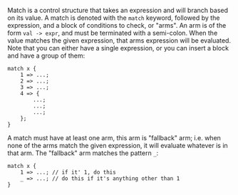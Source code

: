 Match is a control structure that takes an expression and will branch based
on its value. A match is denoted with the `match` keyword, followed by the
expression, and a block of conditions to check, or "arms". An arm is of the
form `val -> expr`, and must be terminated with a semi-colon. 
When the value matches the given expression, that arms expression will be 
evaluated. Note that you can either have a single expression, or you can 
insert a block and have a group of them:
    
    match x {
        1 => ...;
        2 => ...;
        3 => ...;
        4 => {
            ...;
            ...;
            ...;
        };
    }

A match must have at least one arm, this arm is "fallback" arm; i.e. when none
of the arms match the given expression, it will evaluate whatever is in
that arm. The "fallback" arm matches the pattern `_`:

    match x {
        1 => ...; // if it' 1, do this
        _ => ...; // do this if it's anything other than 1
    }